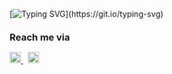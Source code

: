 [![Typing SVG](https://readme-typing-svg.demolab.com?font=Cinzel&pause=1000&width=435&lines=%F0%9F%91%8B%7C+Hey+there%2C+Arman+Qureshi+here+!)](https://git.io/typing-svg)

### Reach me via
<a href="mailto:thearmanqureshi@gmail.com" target="_blank">
  <img src="https://cdn-icons-png.flaticon.com/128/732/732200.png" alt="Gmail" width="20">
</a>
&nbsp;
<a href="https://www.linkedin.com/in/thearmanqureshi" target="_blank">
  <img src="https://cdn-icons-png.flaticon.com/128/3536/3536505.png" alt="LinkedIn" width="20">
</a>
